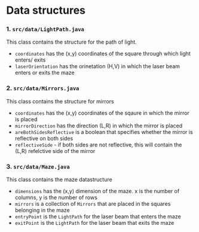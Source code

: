 # Data structures

### 1. `src/data/LightPath.java`
This class contains the structure for the path of light.
* `coordinates` has the (x,y) coordinates of the square through which light enters/ exits
* `laserOrientation` has the orinetation (H,V) in which the laser beam enters or exits the maze


### 2. `src/data/Mirrors.java`
This class contains the structure for mirrors
* `coordinates` has the (x,y) coordinates of the sqaure in which the mirror is placed
* `mirrorDirection` has the direction (L,R) in which the mirror is placed
* `areBothSidesReflective` is a boolean that specifies whether the mirror is reflective on both sides
* `reflectiveSide` - if both sides are not reflective, this will contain the (L,R) refelctive side of the mirror


### 3. `src/data/Maze.java`
This class contains the maze datastructure
* `dimensions` has the (x,y) dimension of the maze. x is the number of columns, y is the number of rows
* `mirrors` is a collection of `Mirrors` that are placed in the squares belonging in the maze
* `entryPoint` is the `LightPath` for the laser beam that enters the maze
* `exitPoint` is the `LightPath` for the laser beam that exits the maze


